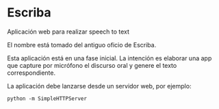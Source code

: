 # Escriba
Aplicación web para realizar speech to text

El nombre está tomado del antiguo oficio de Escriba. 

Esta aplicación está en una fase inicial.
La intención es elaborar una app que capture por micrófono el discurso oral y genere el texto correspondiente.

La aplicación debe lanzarse desde un servidor web, por ejemplo:

```
python -m SimpleHTTPServer
```

